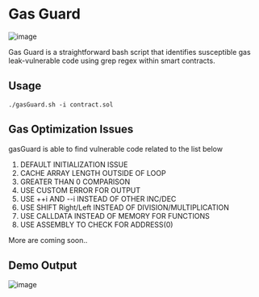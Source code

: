 # Gas Guard
![image](https://github.com/basant0x01/GasGuard/assets/123530150/5aa2fb29-860d-4c60-a1a2-ca24f8429723)

Gas Guard is a straightforward bash script that identifies susceptible gas leak-vulnerable code using grep regex within smart contracts.

## Usage
```
./gasGuard.sh -i contract.sol
```

## Gas Optimization Issues
gasGuard is able to find vulnerable code related to the list below

1. DEFAULT INITIALIZATION ISSUE
2. CACHE ARRAY LENGTH OUTSIDE OF LOOP
3. GREATER THAN 0 COMPARISON
4. USE CUSTOM ERROR FOR OUTPUT
6. USE ++i AND --i INSTEAD OF OTHER INC/DEC
7. USE SHIFT Right/Left INSTEAD OF DIVISION/MULTIPLICATION
8. USE CALLDATA INSTEAD OF MEMORY FOR FUNCTIONS
9. USE ASSEMBLY TO CHECK FOR ADDRESS(0)

More are coming soon..

## Demo Output
![image](https://github.com/basant0x01/GasGuard/assets/123530150/e95a1b94-57ae-4cfd-835b-89b85d24e125)



